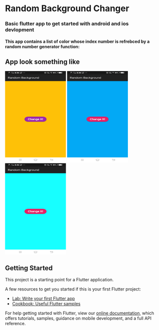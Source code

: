 # Random Background Changer
### Basic flutter app to get started with android and ios devlopment

#### This app contains a list of color whose index number is refrebced by a random number generator function:
## App look something like
<style>
 img{
 display:inline-block;
 }
</style>

<img src="image/Screenshot_20201005_083642.jpg" width="200" height="300"/>
<img src="image/Screenshot_20201005_083656.jpg" width="200" height="300"/>
<img src="image/Screenshot_20201005_083649.jpg" width="200" height="300"/>
 
 



## Getting Started

This project is a starting point for a Flutter application.

A few resources to get you started if this is your first Flutter project:

- [Lab: Write your first Flutter app](https://flutter.dev/docs/get-started/codelab)
- [Cookbook: Useful Flutter samples](https://flutter.dev/docs/cookbook)

For help getting started with Flutter, view our
[online documentation](https://flutter.dev/docs), which offers tutorials,
samples, guidance on mobile development, and a full API reference.

